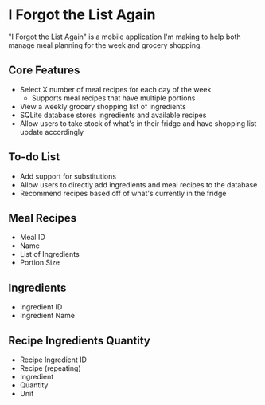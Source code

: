 # I Forgot the List Again
"I Forgot the List Again" is a mobile application I'm making to help both manage meal planning for the week and grocery shopping.

## Core Features
- Select X number of meal recipes for each day of the week
  - Supports meal recipes that have multiple portions
- View a weekly grocery shopping list of ingredients
- SQLite database stores ingredients and available recipes
- Allow users to take stock of what's in their fridge and have shopping list update accordingly

## To-do List
- Add support for substitutions
- Allow users to directly add ingredients and meal recipes to the database
- Recommend recipes based off of what's currently in the fridge

## Meal Recipes
- Meal ID
- Name
- List of Ingredients
- Portion Size

## Ingredients
- Ingredient ID
- Ingredient Name

## Recipe Ingredients Quantity
- Recipe Ingredient ID
- Recipe (repeating)
- Ingredient
- Quantity
- Unit